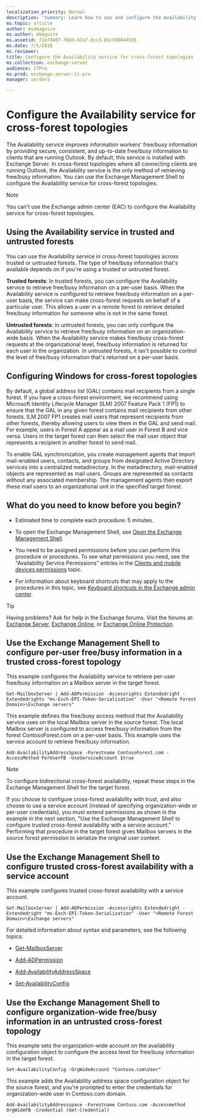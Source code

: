 ```yaml
---
localization_priority: Normal
description: 'Summary: Learn how to use and configure the Availability service in cross-forest topologies in Exchange Server 2016 or Exchange Server 2019.'
ms.topic: article
author: msdmaguire
ms.author: dmaguire
ms.assetid: f1e7d407-f0d3-47a7-8cc3-03c5980445d5
ms.date: 7/5/2018
ms.reviewer: 
title: Configure the Availability service for cross-forest topologies
ms.collection: exchange-server
audience: ITPro
ms.prod: exchange-server-it-pro
manager: serdars

---
```


# Configure the Availability service for cross-forest topologies

The Availability service improves information workers' free/busy information by providing secure, consistent, and up-to-date free/busy information to clients that are running Outlook. By default, this service is installed with Exchange Server. In cross-forest topologies where all connecting clients are running Outlook, the Availability service is the only method of retrieving free/busy information. You can use the Exchange Management Shell to configure the Availability service for cross-forest topologies.

> [!NOTE]
> You can't use the Exchange admin center (EAC) to configure the Availability service for cross-forest topologies.

## Using the Availability service in trusted and untrusted forests

You can use the Availability service in cross-forest topologies across trusted or untrusted forests. The type of free/busy information that's available depends on if you're using a trusted or untrusted forest.

 **Trusted forests**: In trusted forests, you can configure the Availability service to retrieve free/busy information on a per-user basis. When the Availability service is configured to retrieve free/busy information on a per-user basis, the service can make cross-forest requests on behalf of a particular user. This allows a user in a remote forest to retrieve detailed free/busy information for someone who is not in the same forest.

 **Untrusted forests**: In untrusted forests, you can only configure the Availability service to retrieve free/busy information on an organization-wide basis. When the Availability service makes free/busy cross-forest requests at the organizational level, free/busy information is returned for each user in the organization. In untrusted forests, it isn't possible to control the level of free/busy information that's returned on a per-user basis.

## Configuring Windows for cross-forest topologies

By default, a global address list (GAL) contains mail recipients from a single forest. If you have a cross-forest environment, we recommend using Microsoft Identity Lifecycle Manager (ILM) 2007 Feature Pack 1 (FP1) to ensure that the GAL in any given forest contains mail recipients from other forests. ILM 2007 FP1 creates mail users that represent recipients from other forests, thereby allowing users to view them in the GAL and send mail. For example, users in Forest A appear as a mail user in Forest B and vice versa. Users in the target forest can then select the mail user object that represents a recipient in another forest to send mail.

To enable GAL synchronization, you create management agents that import mail-enabled users, contacts, and groups from designated Active Directory services into a centralized metadirectory. In the metadirectory, mail-enabled objects are represented as mail users. Groups are represented as contacts without any associated membership. The management agents then export these mail users to an organizational unit in the specified target forest.

## What do you need to know before you begin?

- Estimated time to complete each procedure: 5 minutes.

- To open the Exchange Management Shell, see [Open the Exchange Management Shell](http://technet.microsoft.com/library/63976059-25f8-4b4f-b597-633e78b803c0.aspx).

- You need to be assigned permissions before you can perform this procedure or procedures. To see what permissions you need, see the "Availability Service Permissions" entries in the [Clients and mobile devices permissions](../../permissions/feature-permissions/client-and-mobile-device-permissions.md) topic.

- For information about keyboard shortcuts that may apply to the procedures in this topic, see [Keyboard shortcuts in the Exchange admin center](../../about-documentation/exchange-admin-center-keyboard-shortcuts.md).

> [!TIP]
> Having problems? Ask for help in the Exchange forums. Visit the forums at: [Exchange Server](https://go.microsoft.com/fwlink/p/?linkId=60612), [Exchange Online](https://go.microsoft.com/fwlink/p/?linkId=267542), or [Exchange Online Protection](https://go.microsoft.com/fwlink/p/?linkId=285351).

## Use the Exchange Management Shell to configure per-user free/busy information in a trusted cross-forest topology

This example configures the Availability service to retrieve per-user free/busy information on a Mailbox server in the target forest.

```
Get-MailboxServer | Add-ADPermission -Accessrights Extendedright -Extendedrights "ms-Exch-EPI-Token-Serialization" -User "<Remote Forest Domain>\Exchange servers"
```

This example defines the free/busy access method that the Availability service uses on the local Mailbox server in the source forest. The local Mailbox server is configured to access free/busy information from the forest ContosoForest.com on a per-user basis. This example uses the service account to retrieve free/busy information.

```
Add-AvailabilityAddressSpace -Forestname ContosoForest.com -AccessMethod PerUserFB -UseServiceAccount $true
```

> [!NOTE]
> To configure bidirectional cross-forest availability, repeat these steps in the Exchange Management Shell for the target forest.

If you choose to configure cross-forest availability with trust, and also choose to use a service account (instead of specifying organization-wide or per-user credentials), you must extend permissions as shown in the example in the next section, "Use the Exchange Management Shell to configure trusted cross-forest availability with a service account." Performing that procedure in the target forest gives Mailbox servers in the source forest permission to serialize the original user context.

## Use the Exchange Management Shell to configure trusted cross-forest availability with a service account

This example configures trusted cross-forest availability with a service account.

```
Get-MailboxServer | Add-ADPermission -Accessrights Extendedright -Extendedright "ms-Exch-EPI-Token-Serialization" -User "<Remote Forest Domain>\Exchange servers"
```

For detailed information about syntax and parameters, see the following topics:

- [Get-MailboxServer](http://technet.microsoft.com/library/838bc72a-e3bb-4583-934f-d93a7c93252c.aspx)

- [Add-ADPermission](http://technet.microsoft.com/library/bef9f3db-84f6-4a40-81cb-c9cb9b9ee201.aspx)

- [Add-AvailabilityAddressSpace](http://technet.microsoft.com/library/abbd48f3-adf6-40ed-9a52-36800d8429ef.aspx)

- [Set-AvailabilityConfig](http://technet.microsoft.com/library/aa3c55f3-d29a-443e-b248-e1779516dfe1.aspx)

## Use the Exchange Management Shell to configure organization-wide free/busy information in an untrusted cross-forest topology

This example sets the organization-wide account on the availability configuration object to configure the access level for free/busy information in the target forest.

```
Set-AvailabilityConfig -OrgWideAccount "Contoso.com\User"
```

This example adds the Availability address space configuration object for the source forest, and you're prompted to enter the credentials for organization-wide user in Contoso.com domain.

```
Add-AvailabilityAddressspace -Forestname Contoso.com -Accessmethod OrgWideFB -Credential (Get-Credential)
```
